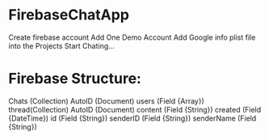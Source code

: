 # FirebaseChatApp

Create firebase account
Add One Demo Account
Add Google info plist file into the Projects
Start Chating...

# Firebase Structure:

Chats (Collection)
  AutoID (Document)
  users (Field {Array})
    thread(Collection)
    AutoID (Document)
      content (Field {String})
      created (Field {DateTime})
      id (Field {String})
      senderID (Field {String})
      senderName (Field {String})
